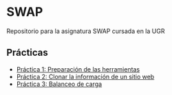 # SWAP
Repositorio para la asignatura SWAP cursada en la UGR

## Prácticas
- [Práctica 1: Preparación de las herramientas](./practica1/practica1.md)
- [Práctica 2: Clonar la información de un sitio web](./practica2/practica2.md)
- [Práctica 3: Balanceo de carga](./practica3/practica3.md)

